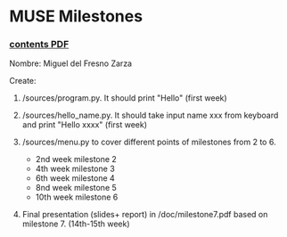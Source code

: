 # MUSE Milestones
### [contents PDF](https://github.com/jahrTeaching/Milestones/blob/main/MUSE_weekly_milestones.pdf)

Nombre: Miguel del Fresno Zarza

Create: 
1. /sources/program.py. It should print "Hello" (first week) 
2. /sources/hello_name.py. It should take input name xxx from keyboard and print "Hello xxxx" (first week)
3. /sources/menu.py to cover different points of milestones from 2 to 6.
     *  2nd week milestone 2 
     *  4th week milestone 3
     *  6th week milestone 4
     *  8nd week milestone 5 
    *  10th week milestone 6
         
4. Final presentation (slides+ report) in /doc/milestone7.pdf based on milestone 7. (14th-15th week) 
